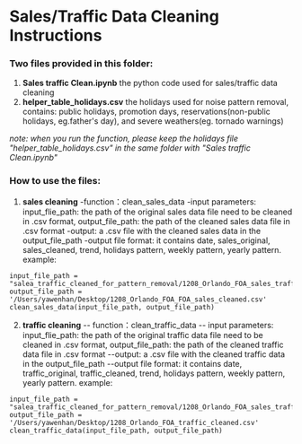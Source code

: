# Sales/Traffic Data Cleaning Instructions

### Two files provided in this folder:
1. **Sales traffic Clean.ipynb**
the python code used for sales/traffic data cleaning
2. **helper_table_holidays.csv**
the holidays used for noise pattern removal, contains: public holidays, promotion days, reservations(non-public holidays, eg.father's day), and severe weathers(eg. tornado warnings)

*note: when you run the function, please keep the holidays file "helper_table_holidays.csv" in the same folder with "Sales traffic Clean.ipynb"*

### How to use the files:
1. **sales cleaning** 
-function：clean_sales_data
-input parameters: input_flie_path: the path of the original sales data file need to be cleaned in .csv format, output_file_path: the path of the cleaned sales data file in .csv format
-output: a .csv file with the cleaned sales data in the output_file_path
-output file format: it contains date, sales_original, sales_cleaned, trend, holidays pattern, weekly pattern, yearly pattern.
example:
```
input_file_path = "salea_traffic_cleaned_for_pattern_removal/1208_Orlando_FOA_sales_traffic_data.csv"
output_file_path = '/Users/yawenhan/Desktop/1208_Orlando_FOA_FOA_sales_cleaned.csv'
clean_sales_data(input_file_path, output_file_path)
```

2. **traffic cleaning**
-- function：clean_traffic_data
-- input parameters: input_flie_path: the path of the original traffic data file need to be cleaned in .csv format, output_file_path: the path of the cleaned traffic data file in .csv format
--output: a .csv file with the cleaned traffic data in the output_file_path
--output file format: it contains date, traffic_original, traffic_cleaned, trend, holidays pattern, weekly pattern, yearly pattern.
example:
```
input_file_path = "salea_traffic_cleaned_for_pattern_removal/1208_Orlando_FOA_sales_traffic_data.csv"
output_file_path = '/Users/yawenhan/Desktop/1208_Orlando_FOA_traffic_cleaned.csv'
clean_traffic_data(input_file_path, output_file_path)
```



